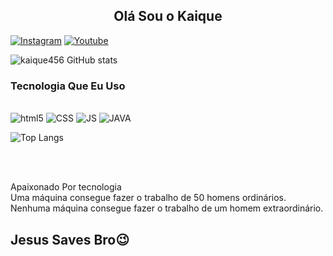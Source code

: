  <img width="100px"/>
 <h2 align="center">Olá Sou o Kaique</h2>


 
[![Instagram](https://img.shields.io/badge/Instagram-E4405F?style=for-the-badge&logo=instagram&logoColor=white)](https://www.instagram.com/kaique_de_lima123/)
[![Youtube](https://img.shields.io/badge/YouTube-FF0000?style=for-the-badge&logo=youtube&logoColor=white)](https://www.youtube.com/channel/UCooXOVhz_WXPwtd4Sd3xSzw)



![kaique456 GitHub stats](https://github-readme-stats.vercel.app/api?username=kaique456&show_icons=true&theme=dracula)





### Tecnologia Que Eu Uso
<div style="display: inline_block"><br/>

<img aligin="center" alt="html5" src="https://img.shields.io/badge/HTML5-E34F26?style=for-the-badge&logo=html5&logoColor=white"/>

<img aligin="center" alt="CSS" src="https://img.shields.io/badge/CSS3-1572B6?style=for-the-badge&logo=css3&logoColor=white"/>

<img aligin="center" alt="JS" src="https://img.shields.io/badge/JavaScript-F7DF1E?style=for-the-badge&logo=javascript&logoColor=black"/>

<img aligin="center" alt="JAVA" src="https://img.shields.io/badge/Java-ED8B00?style=for-the-badge&logo=openjdk&logoColor=white"/>

![Top Langs](https://github-readme-stats.vercel.app/api/top-langs/?username=kaique456&size_weight=0.5&count_weight=0.5)
</div><br/>



<br>Apaixonado Por tecnologia<br/>
Uma máquina consegue fazer o trabalho de 50 homens ordinários. Nenhuma máquina consegue fazer o trabalho de um homem extraordinário.

## Jesus Saves Bro😉
